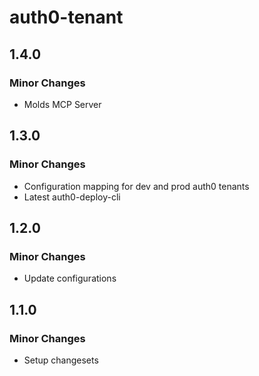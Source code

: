 # auth0-tenant

## 1.4.0

### Minor Changes

- Molds MCP Server

## 1.3.0

### Minor Changes

- Configuration mapping for dev and prod auth0 tenants
- Latest auth0-deploy-cli

## 1.2.0

### Minor Changes

- Update configurations

## 1.1.0

### Minor Changes

- Setup changesets
